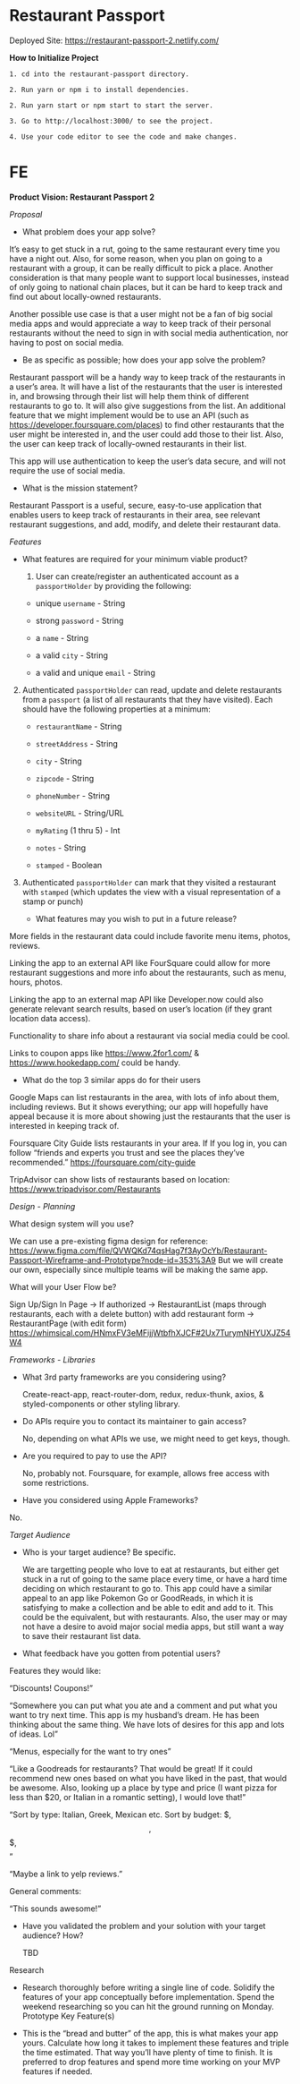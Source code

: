 # Restaurant Passport
Deployed Site: 
https://restaurant-passport-2.netlify.com/

**How to Initialize Project**

    1. cd into the restaurant-passport directory.

    2. Run yarn or npm i to install dependencies.

    2. Run yarn start or npm start to start the server.

    3. Go to http://localhost:3000/ to see the project.

    4. Use your code editor to see the code and make changes.



# FE

**Product Vision: Restaurant Passport 2**
   
   *Proposal*

- What problem does your app solve? 

It’s easy to get stuck in a rut, going to the same restaurant every time you have a night out. Also, for some reason, when you plan on going to a restaurant with a group, it can be really difficult to pick a place. Another consideration is that many people want to support local businesses, instead of only going to national chain places, but it can be hard to keep track and find out about locally-owned restaurants.

Another possible use case is that a user might not be a fan of big social media apps and would appreciate a way to keep track of their personal restaurants without the need to sign in with social media authentication, nor having to post on social media.


- Be as specific as possible; how does your app solve the problem?

 Restaurant passport will be a handy way to keep track of the restaurants in a user’s area. It will have a list of the restaurants that the user is interested in, and browsing through their list will help them think of different restaurants to go to. It will also give suggestions from the list. An additional feature that we might implement would be to use an API (such as https://developer.foursquare.com/places)  to find other restaurants that the user might be interested in, and the user could add those to their list. Also, the user can keep track of locally-owned restaurants in their list. 

This app will use authentication to keep the user’s data secure, and will not require the use of social media.    

- What is the mission statement?
 
Restaurant Passport is a useful, secure, easy-to-use application that enables users to keep track of restaurants in their area, see relevant restaurant suggestions, and add, modify, and delete their restaurant data.    
    
*Features*

- What features are required for your minimum viable product?

    1. User can create/register an authenticated account as a `passportHolder` by providing the following:

    * unique `username` - String

    * strong `password` - String

    * a `name` - String

    * a valid `city` - String

    * a valid and unique `email` - String

2. Authenticated `passportHolder` can read, update and delete restaurants from a `passport` (a list of all restaurants that they have visited). Each should have the following properties at a minimum: 
    
    * `restaurantName` - String

    * `streetAddress` - String

    * `city` - String

    * `zipcode` - String

    * `phoneNumber` - String

    * `websiteURL` - String/URL

    * `myRating` (1 thru 5) - Int

    * `notes` - String

    * `stamped` - Boolean

3. Authenticated `passportHolder` can mark that they visited a restaurant with `stamped` (which updates the view with a visual representation of a stamp or punch)

     - What features may you wish to put in a future release?

More fields in the restaurant data could include favorite menu items, photos, reviews.

Linking the app to an external API like FourSquare could allow for more restaurant suggestions and more info about the restaurants, such as menu, hours, photos.

Linking the app to an external map API like Developer.now could also generate relevant search results, based on user’s location (if they grant location data access).

Functionality to share info about a restaurant via social media could be cool.

Links to coupon apps like https://www.2for1.com/ & https://www.hookedapp.com/ could be handy.


- What do the top 3 similar apps do for their users

Google Maps can list restaurants in the area, with lots of info about them, including reviews. But it shows everything; our app will hopefully have appeal because it is more about showing just the restaurants that the user is interested in keeping track of.

Foursquare City Guide lists restaurants in your area. If If you log in, you can follow “friends and experts you trust and see the places they’ve recommended.” https://foursquare.com/city-guide

TripAdvisor can show lists of restaurants based on location: https://www.tripadvisor.com/Restaurants


*Design - Planning*


What design system will you use?

We can use a pre-existing figma design for reference: https://www.figma.com/file/QVWQKd74qsHag7f3AyOcYb/Restaurant-Passport-Wireframe-and-Prototype?node-id=353%3A9
But we will create our own, especially since multiple teams will be making the same app.

What will your User Flow be?

Sign Up/Sign In Page -> If authorized -> RestaurantList (maps through restaurants, each with a delete button) with add restaurant form -> RestaurantPage (with edit form)
https://whimsical.com/HNmxFV3eMFijjWtbfhXJCF#2Ux7TurymNHYUXJZ54W4


*Frameworks - Libraries*

- What 3rd party frameworks are you considering using? 

    Create-react-app, react-router-dom, redux, redux-thunk, axios, & styled-components or other styling library.

- Do APIs require you to contact its maintainer to gain access?

    No, depending on what APIs we use, we might need to get keys, though.

- Are you required to pay to use the API? 

    No, probably not. Foursquare, for example, allows free access with some restrictions.

- Have you considered using Apple Frameworks?

No.

*Target Audience*

- Who is your target audience? Be specific. 

    We are targetting people who love to eat at restaurants, but either get stuck in a rut of going to the same place every time, or have a hard time deciding on which restaurant to go to. This app could have a similar appeal to an app like Pokemon Go or GoodReads, in which it is satisfying to make a collection and be able to edit and add to it. This could be the equivalent, but with restaurants. Also, the user may or may not have a desire to avoid major social media apps, but still want a way to save their restaurant list data.

- What feedback have you gotten from potential users?
    
Features they would like:

“Discounts! Coupons!”

“Somewhere you can put what you ate and a comment and put what you want to try next time. This app is my husband’s dream. He has been thinking about the same thing. We have lots of desires for this app and lots of ideas. Lol”

“Menus, especially for the want to try ones”

“Like a Goodreads for restaurants? That would be great! If it could recommend new ones based on what you have liked in the past, that would be awesome. Also, looking up a place by type and price (I want pizza for less than $20, or Italian in a romantic setting), I would love that!”

“Sort by type: Italian, Greek, Mexican etc. Sort by budget: $, $$, $$$, $$$$”

“Maybe a link to yelp reviews.”

General comments:

“This sounds awesome!”

- Have you validated the problem and your solution with your target audience? How?
   
    TBD


Research

- Research thoroughly before writing a single line of code. Solidify the features of your app conceptually before implementation. Spend the weekend researching so you can hit the ground running on Monday.
Prototype Key Feature(s)

- This is the “bread and butter” of the app, this is what makes your app yours. Calculate how long it takes to implement these features and triple the time estimated. That way you’ll have plenty of time to finish. It is preferred to drop features and spend more time working on your MVP features if needed.

